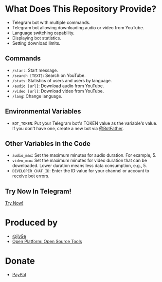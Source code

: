 # What Does This Repository Provide?

- Telegram bot with multiple commands.
- Telegram bot allowing downloading audio or video from YouTube.
- Language switching capability.
- Displaying bot statistics.
- Setting download limits.

## Commands

- `/start`: Start message.
- `/search [TEXT]`: Search on YouTube.
- `/stats`: Statistics of users and users by language.
- `/audio [url]`: Download audio from YouTube.
- `/video [url]`: Download video from YouTube.
- `/lang`: Change language.

## Environmental Variables
- `BOT_TOKEN`: Put your Telegram bot's TOKEN value as the variable's value. If you don't have one, create a new bot via [@BotFather](https://t.me/BotFather).

## Other Variables in the Code
- `audio_max`: Set the maximum minutes for audio duration. For example, 5.
- `video_max`: Set the maximum minutes for video duration that can be downloaded. Lower duration means less data consumption, e.g., 5.
- `DEVELOPER_CHAT_ID`: Enter the ID value for your channel or account to receive bot errors.

## Try Now In Telegram!
[Try Now!](https://t.me/yellowtubebot)
  
# Produced by
- [@jiv9e](https://t.me/jiv9e)
- [Open Platform: Open Source Tools](https://t.me/platform_open)

# Donate
- [PayPal](https://paypal.com/paypalme/lineset)
